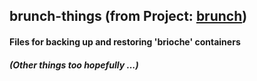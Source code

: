 ## brunch-things (from Project: [brunch](https://github.com/sebanc/brunch))

#### Files for backing up and restoring 'brioche' containers  

##### (Other things too hopefully ...)
